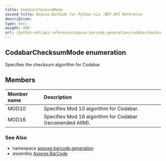 ```yaml
---
title: CodabarChecksumMode
second_title: Aspose.BarCode for Python via .NET API Reference
description: 
type: docs
weight: 490
url: /python-net/api-reference/aspose.barcode.generation/codabarchecksummode/
---
```


## CodabarChecksumMode enumeration

Specifies the checksum algorithm for Codabar

## Members
| Member name | Description |
| :- | :- |
|MOD10|Specifies Mod 10 algorithm for Codabar.|
|MOD16|Specifies Mod 16 algorithm for Codabar (recomended AIIM).|

### See Also

* namespace [aspose.barcode.generation](/barcode/python-net/api-reference/aspose.barcode.generation/)
* assembly [Aspose.BarCode](/barcode/python-net/api-reference/)

